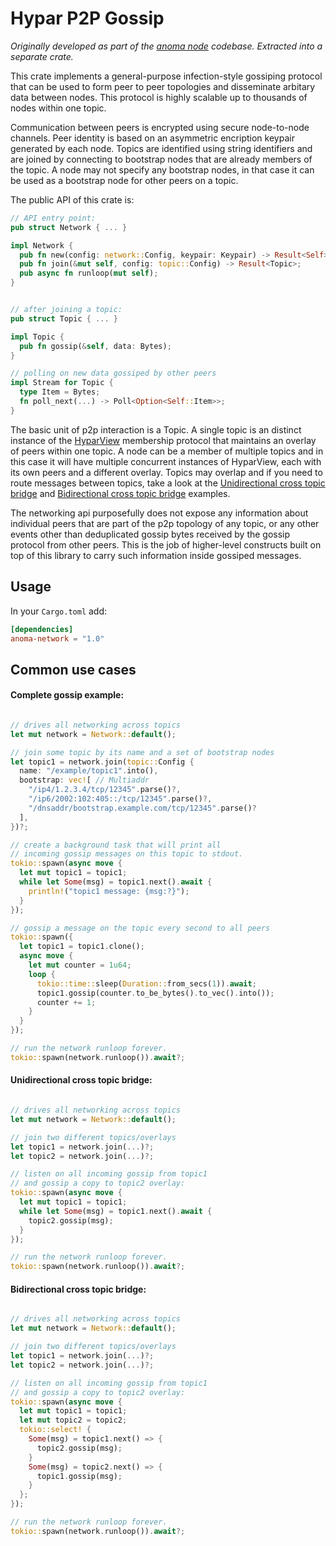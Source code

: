 # Hypar P2P Gossip

_Originally developed as part of the [anoma node](https://github.com/karim-agha/anoma-alpha) codebase. Extracted into a separate crate._

This crate implements a general-purpose infection-style gossiping protocol that can be used to form peer to peer topologies and disseminate arbitary data between nodes. This protocol is highly scalable up to thousands of nodes within one topic. 

Communication between peers is encrypted using secure node-to-node channels. Peer identity is based on an asymmetric encription keypair generated by each node. Topics are identified using string identifiers and are joined by connecting to bootstrap nodes that are already members of the topic. A node may not specify any bootstrap nodes, in that case it can be used as a bootstrap node for other peers on a topic.

The public API of this crate is:

```rust
// API entry point:
pub struct Network { ... }

impl Network {
  pub fn new(config: network::Config, keypair: Keypair) -> Result<Self>;
  pub fn join(&mut self, config: topic::Config) -> Result<Topic>;
  pub async fn runloop(mut self);
}


// after joining a topic:
pub struct Topic { ... }

impl Topic {
  pub fn gossip(&self, data: Bytes); 
}

// polling on new data gossiped by other peers
impl Stream for Topic {
  type Item = Bytes;
  fn poll_next(...) -> Poll<Option<Self::Item>>;
}

```

The basic unit of p2p interaction is a Topic. A single topic is an distinct instance of the [HyparView](https://asc.di.fct.unl.pt/~jleitao/pdf/dsn07-leitao.pdf) membership protocol that maintains an overlay of peers within one topic. A node can be a member of multiple topics and in this case it will have multiple concurrent instances of HyparView, each with its own peers and a different overlay. Topics may overlap and if you need to route messages between topics, take a look at the [Unidirectional cross topic bridge](#unidirectional-cross-topic-bridge) and [Bidirectional cross topic bridge](#bidirectional-cross-topic-bridge) examples.

The networking api purposefully does not expose any information about individual peers that are part of the p2p topology of any topic, or any other events other than deduplicated gossip bytes received by the gossip protocol from other peers. This is the job of higher-level constructs built on top of this library to carry such information inside gossiped messages.

## Usage
In your `Cargo.toml` add:

```toml
[dependencies]
anoma-network = "1.0"
```

## Common use cases

#### Complete gossip example:

```rust

// drives all networking across topics
let mut network = Network::default();

// join some topic by its name and a set of bootstrap nodes
let topic1 = network.join(topic::Config {
  name: "/example/topic1".into(),
  bootstrap: vec![ // Multiaddr
    "/ip4/1.2.3.4/tcp/12345".parse()?,
    "/ip6/2002:102:405::/tcp/12345".parse()?,
    "/dnsaddr/bootstrap.example.com/tcp/12345".parse()?
  ], 
})?;

// create a background task that will print all
// incoming gossip messages on this topic to stdout.
tokio::spawn(async move {
  let mut topic1 = topic1;
  while let Some(msg) = topic1.next().await {
    println!("topic1 message: {msg:?}");
  }
});

// gossip a message on the topic every second to all peers
tokio::spawn({
  let topic1 = topic1.clone();
  async move {
    let mut counter = 1u64;
    loop {
      tokio::time::sleep(Duration::from_secs(1)).await;
      topic1.gossip(counter.to_be_bytes().to_vec().into());
      counter += 1;
    }
  }
});

// run the network runloop forever.
tokio::spawn(network.runloop()).await?;

```

#### Unidirectional cross topic bridge:

```rust

// drives all networking across topics
let mut network = Network::default();

// join two different topics/overlays
let topic1 = network.join(...)?;
let topic2 = network.join(...)?;

// listen on all incoming gossip from topic1
// and gossip a copy to topic2 overlay:
tokio::spawn(async move {
  let mut topic1 = topic1;
  while let Some(msg) = topic1.next().await {
    topic2.gossip(msg);
  }
});

// run the network runloop forever.
tokio::spawn(network.runloop()).await?;

```

#### Bidirectional cross topic bridge:

```rust

// drives all networking across topics
let mut network = Network::default();

// join two different topics/overlays
let topic1 = network.join(...)?;
let topic2 = network.join(...)?;

// listen on all incoming gossip from topic1
// and gossip a copy to topic2 overlay:
tokio::spawn(async move {
  let mut topic1 = topic1;
  let mut topic2 = topic2;
  tokio::select! {
    Some(msg) = topic1.next() => {
      topic2.gossip(msg);
    }
    Some(msg) = topic2.next() => {
      topic1.gossip(msg);
    }
  };
});

// run the network runloop forever.
tokio::spawn(network.runloop()).await?;

```
